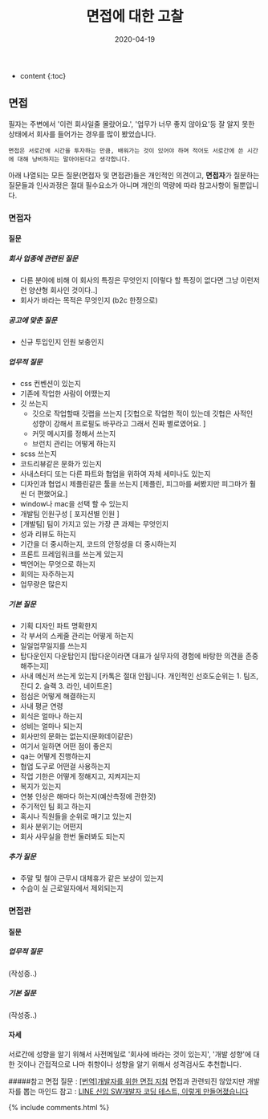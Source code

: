 ﻿---
layout:  post 
title:  "면접에 대한 고찰"
date: 2020-04-19
categories: explanation
tags: 면접
---


* content
{:toc}

## 면접

필자는 주변에서 '이런 회사일줄 몰랐어요.', '업무가 너무 좋지 않아요'등 잘 알지 못한 상태에서 회사를 들어가는 경우를 많이 봤었습니다. 
```
면접은 서로간에 시간을 투자하는 만큼, 배워가는 것이 있어야 하며 적어도 서로간에 쓴 시간에 대해 낭비하지는 말아야된다고 생각합니다.
```


아래 나열되는 모든 질문(면접자 및 면접관)들은 개인적인 의견이고, **면접자**가 질문하는 질문들과 인사과정은 절대 필수요소가 아니며 개인의 역량에 따라 참고사항이 될뿐입니다. 

### 면접자 
#### 질문 
##### 회사 업종에 관련된 질문
- 다른 분야에 비해 이 회사의 특징은 무엇인지 [이렇다 할 특징이 없다면 그냥 이런저런 양산형 회사인 것이다..]
- 회사가 바라는 목적은 무엇인지 (b2c 한정으로)

##### 공고에 맞춘 질문
- 신규 투입인지 인원 보충인지 

##### 업무적 질문
- css 컨벤션이 있는지
- 기존에 작업한 사람이 어땠는지
- 깃 쓰는지
	- 깃으로 작업할때 깃랩을 쓰는지 [깃헙으로 작업한 적이 있는데 깃헙은 사적인 성향이 강해서 프로필도 바꾸라고 그래서 진짜 별로였어요. ]
	- 커밋 메시지를 정해서 쓰는지
	- 브런치 관리는 어떻게 하는지
- scss 쓰는지
- 코드리뷰같은 문화가 있는지
- 사내스터디 또는 다른 파트와 협업을 위하여 자체 세미나도 있는지
- 디자인과 협업시 제플린같은 툴을 쓰는지 [제플린, 피그마를 써봤지만 피그마가 훨씬 더 편했어요.]
- window나 mac을 선택 할 수 있는지
- 개발팀 인원구성 [ 포지션별 인원 ]
- [개발팀] 팀이 가지고 있는 가장 큰 과제는 무엇인지
- 성과 리뷰도 하는지
- 기간을 더 중시하는지, 코드의 안정성을 더 중시하는지
- 프론트 프레임워크를 쓰는게 있는지 
- 백언어는 무엇으로 하는지
- 회의는 자주하는지
- 업무량은 많은지 

##### 기본 질문
- 기획 디자인 파트 명확한지
- 각 부서의 스케줄 관리는 어떻게 하는지
- 일일업무일지를 쓰는지
- 탑다운인지 다운탑인지 [탑다운이라면 대표가 실무자의 경험에 바탕한 의견을 존중해주는지]
- 사내 메신저 쓰는게 있는지 
[카톡은 절대 안됩니다. 개인적인 선호도순위는 1. 팀즈,잔디 2. 슬랙 3. 라인, 네이트온]
- 점심은 어떻게 해결하는지
- 사내 평균 연령
- 회식은 얼마나 하는지
- 성비는 얼마나 되는지
- 회사만의 문화는 없는지(문화데이같은)
- 여기서 일하면 어떤 점이 좋은지
- qa는 어떻게 진행하는지
- 협업 도구로 어떤걸 사용하는지
- 작업 기한은 어떻게 정해지고, 지켜지는지
- 복지가 있는지
- 연봉 인상은 해마다 하는지(예산측정에 관한것)
- 주기적인 팀 회고 하는지
- 혹시나 직원들을 순위로 매기고 있는지
- 회사 분위기는 어떤지
- 회사 사무실을 한번 둘러봐도 되는지

##### 추가 질문
- 주말 및 철야 근무시 대체휴가 같은 보상이 있는지
- 수습이 실 근로일자에서 제외되는지



### 면접관 
#### 질문
##### 업무적 질문
 (작성중..)
##### 기본 질문
(작성중..)
#### 자세
서로간에 성향을 알기 위해서 사전메일로 '회사에 바라는 것이 있는지', '개발 성향'에 대한 것이나 간접적으로 나마 취향이나 성향을 알기 위해서 성격검사도 추천합니다.


#####참고 
면접 질문 : [[번역]개발자를 위한 면접 지침](https://blog.rhostem.com/posts/2019-01-05-developer-guide-for-interview)
면접과 관련되진 않았지만 개발자를 뽑는 마인드 참고 : [LINE 신입 SW개발자 코딩 테스트, 이렇게 만들어졌습니다](https://engineering.linecorp.com/ko/blog/2020-line-sw-developer-recruit-coding-test/)


{% include comments.html %}